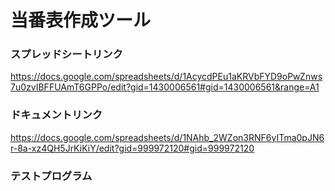 # 当番表作成ツール

### スプレッドシートリンク
https://docs.google.com/spreadsheets/d/1AcycdPEu1aKRVbFYD9oPwZnws7u0zvIBFFUAmT6GPPo/edit?gid=1430006561#gid=1430006561&range=A1

### ドキュメントリンク
https://docs.google.com/spreadsheets/d/1NAhb_2WZon3RNF6yITma0pJN6r-8a-xz4QH5JrKiKiY/edit?gid=999972120#gid=999972120

### テストプログラム



